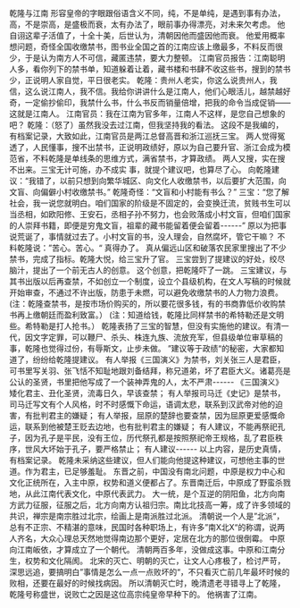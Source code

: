 乾隆与江南
       形容皇帝的字眼跟俗语含义不同，纯，不是单纯，是遇到事有办法，高，不是崇高，是盛极而衰，太有办法了，眼前事办得漂亮，对未来欠考虑。        他自诩这辈子活值了，十全十美，后世认为，清朝因他而盛因他而衰。        他爱用概率想问题，奇怪全国收缴禁书，图书业全国之首的江南应该上缴最多，不料反而很少，于是认为南方人不可信，藏匿违禁，要大力整顿。        江南官员报告：江南聪明人多，看你列下的禁书单，知道躲着让着，藏书楼和书肆不收这些书，搜到的禁书少，正说明人家自觉，平日很老实。      乾隆：贵州人老实，你这么说贵州人，我信，这么说江南人，我不信。我给你讲讲什么是江南人，他们心眼活儿，越禁越好奇，一定偷抄偷印，我禁什么书，什么书反而销量倍增，把我的命令当成促销——这就是江南人。      江南官员：我在江南为官多年，江南人不这样，是您自己想象的吧？      乾隆：（怒了）虽然我没去过江南，但我坚持我的看法。       这段不是我编的，有档案记录，大致如此，江南官员是两江总督高晋和浙江巡抚三宝。      两人觉得冤透了，人民懂事，搜不出禁书，正说明政绩好，原以为自己要升官、浙江会成为模范省，不料乾隆是单线条的思维方式，满省禁书，才算政绩。      两人又搜，实在搜不出来。三宝无计可施，办不成实 事，就提个建议吧，也算尽了心。       向乾隆建议：“我错了，以前只想到向繁华城区、向文化人收缴禁书，以后要扩大范围，向文盲、向偏僻小村收缴禁书。”       乾隆奇怪：“文盲和小村能有书么？”       三宝：“您了解社会，我一说您就明白。咱们国家的阶级是不固定的，会变换迁流，贫贱书生可以当丞相，如欧阳修、王安石，丞相子孙不努力，也会败落成小村文盲，但咱们国家的人崇拜书籍，即便是穷鬼文盲，祖辈的藏书能留着便会留着------”       原以为把事说荒诞了，事情就过去了。小村文盲的书，没人理会，自然腐坏，管它干嘛？      不料乾隆说：”苦心。苦心。“       真得办了。       真从偏远山区和破落农民家里搜出了不少禁书，完成了指标。乾隆大悦，给三宝升了官。       三宝尝到了提建议的好处，绞尽脑汁，提出了一个前无古人的创意。      这个创意，把乾隆吓了一跳。      三宝建议，与其书出版以后再查禁，不如创立一个制度，设立个县级机构，在文人写稿的时候就开始审查，不通过不许出版，防患于未燃，可以避免收缴禁书的人力物力浪费。     (注：乾隆查禁书，是按市场价购买的，所以要花很多钱，有的书商靠低价收购禁书再上缴朝廷而盈利致富。）     (注：知道给钱，乾隆比同样禁书的希特勒还是文明些。希特勒是打人抢书。）       乾隆表扬了三宝的智慧，但没有实施他的建议。有清一代，因文字定罪，可以鞭尸、杀头、株连九族、流放充军，但县级单位审草稿的事，乾隆也觉得过份，有辱斯文，止步未做。         ”建议等于政绩“的秘密，大家都知道了，纷纷给乾隆提建议。       有人举报《三国演义》为禁书，刘关张三人是君臣，可书里写关羽、张飞恬不知耻地跟刘备结拜，称兄道弟，坏了君臣大义。诸葛亮是公认的圣贤，书里把他写成了一个装神弄鬼的人，太不严肃------      《三国演义》矮化君主、丑化圣贤，流毒日久，早该查禁；       有人举报司马迁《史记》是禁书，司马迁写文有个人风格，时不时感慨下命运，语调太悲，联系到汉武帝对他的迫害，有批判君主的嫌疑；       有人举报，屈原的楚辞也要查禁，因为屈原更爱感慨命运，联系到他被楚王贬去边地，也有批判君主的嫌疑；       有人建议，不能再祭祀孔子，因为孔子是平民，没有王位，历代祭孔都是按照祭祀帝王规格，乱了君臣秩序，世风大坏始于孔子，要严格禁止；       有人建议------        以上内容，是历史真情，有档案记录。           乾隆未采纳这些建议，但人们能向他提这种建议，可想他主事的世道。作为君主，已足够羞耻。              东晋之前，中国没有南北问题，中原是权力中心和文化正统所在，入主中原，权势和道义便都占了。东晋南迁后，中原成了野蛮杀戮地，从此江南代表文化，中原代表武力。       大一统，是个互逆的阴阳鱼，北方向南方武力征服，征服之后，北方向南方认祖归宗。南比北技高一筹，成了许多领域的共识，禅宗是南宗胜过北宗，绘画上是南派胜过北派。       清朝说一个人是”北派“，总有不正宗、不精湛的意味，民国时各种职场上，有许多”南X北X“的称谓，说两人齐名，大众心理总天然地觉得南边那个更好，定居在北方的那位很倒霉。      中原向江南皈依，才算成立了一个朝代。      清朝两百多年，没做成这事。中原和江南分生，权势和文化隔阂。      北宋的灭亡、明朝的灭亡，让文人心疼极了，检讨严苛，深思远追，要搞明白”事情是怎么一点一点败坏的“，不只看灭亡前几年最坏时候的败相，还要在最好的时候找病因。        所以清朝灭亡时，晚清遗老寻错寻上了乾隆，乾隆号称盛世，说败亡之因是这位高宗纯皇帝早种下的。       他祸害了江南。                                                    
